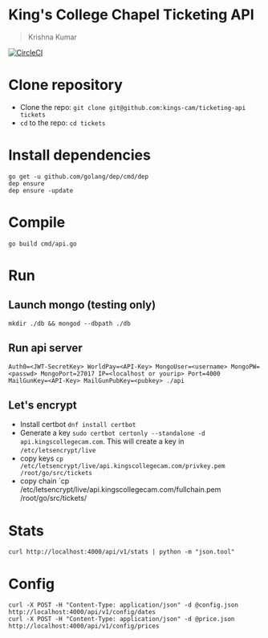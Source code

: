 # King's College Chapel Ticketing API
> Krishna Kumar

[![CircleCI](https://circleci.com/gh/kings-cam/ticketing-api.svg?style=svg)](https://circleci.com/gh/kings-cam/ticketing-api)

# Clone repository
* Clone the repo: `git clone git@github.com:kings-cam/ticketing-api tickets`
* `cd` to the repo: `cd tickets`

# Install dependencies

```
go get -u github.com/golang/dep/cmd/dep
dep ensure
dep ensure -update
```

# Compile

`go build cmd/api.go`

# Run

## Launch mongo (testing only)
`mkdir ./db && mongod --dbpath ./db`

## Run api server
```
Auth0=<JWT-SecretKey> WorldPay=<API-Key> MongoUser=<username> MongoPW=<passwd> MongoPort=27017 IP=<localhost or yourip> Port=4000 MailGunKey=<API-Key> MailGunPubKey=<pubkey> ./api
```
## Let's encrypt
* Install certbot `dnf install certbot`
* Generate a key `sudo certbot certonly --standalone -d api.kingscollegecam.com`. This will create a key in `/etc/letsencrypt/live`
*  copy keys `cp /etc/letsencrypt/live/api.kingscollegecam.com/privkey.pem /root/go/src/tickets`
* copy chain `cp /etc/letsencrypt/live/api.kingscollegecam.com/fullchain.pem /root/go/src/tickets/

# Stats

```
curl http://localhost:4000/api/v1/stats | python -m "json.tool"
```


# Config
```
curl -X POST -H "Content-Type: application/json" -d @config.json http://localhost:4000/api/v1/config/dates
curl -X POST -H "Content-Type: application/json" -d @price.json http://localhost:4000/api/v1/config/prices
```
